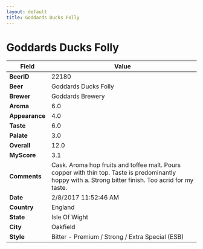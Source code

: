 ```yaml
---
layout: default
title: Goddards Ducks Folly
---
```


# Goddards Ducks Folly

| Field         | Value     |
|---------------|-----------|
| **BeerID** | 22180 |
| **Beer** | Goddards Ducks Folly |
| **Brewer** | Goddards Brewery |
| **Aroma** | 6.0 |
| **Appearance** | 4.0 |
| **Taste** | 6.0 |
| **Palate** | 3.0 |
| **Overall** | 12.0 |
| **MyScore** | 3.1 |
| **Comments** | Cask. Aroma hop fruits and toffee malt. Pours copper with thin top. Taste is predominantly hoppy with a. Strong bitter finish. Too acrid for my taste. |
| **Date** | 2/8/2017 11:52:46 AM |
| **Country** | England |
| **State** | Isle Of Wight |
| **City** | Oakfield |
| **Style** | Bitter - Premium / Strong / Extra Special (ESB) |

